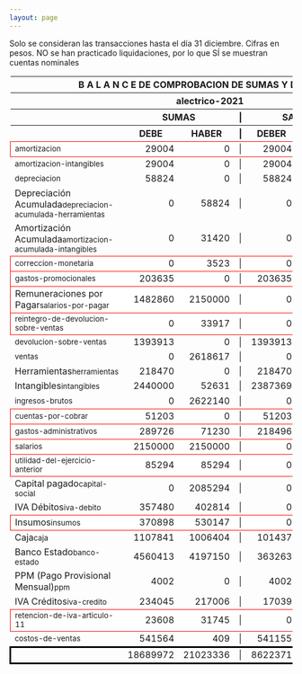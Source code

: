 ```yaml
--- 
layout: page
--- 
```

<script>

$('* div').each(function () {   
    var item = $(this).text();
    var num = Number(item).toLocaleString('en');

    if (Number(item) < 0) {
        num = num.replace('-', '');
        $(this).addClass('negMoney');
    } else {
        $(this).addClass('enMoney');
    }

    $(this).text(num);
});
</script>
 


Solo se consideran las transacciones hasta el día 31	diciembre.
Cifras en pesos.
NO se han practicado liquidaciones, por lo que SÍ se muestran cuentas nominales
<table rules='groups'>
<style> tfoot {  border: 3px solid black;  } </style> 
<thead><th colspan='7'> B A L A N C E  DE COMPROBACION DE SUMAS Y DE SALDOS </th> </thead>
<thead> <th colspan='7'> alectrico-2021</th></thead>
<thead> <th> </th> <th align='center' colspan= '2'>SUMAS</th> <th>|</th> <th align='center' colspan='2'>SALDOS</th> <th rowspan='2' > Errores </th> </thead>
<thead> <th></th>  <th align='center'>DEBE</th> <th align='center'>HABER</th> <th>|</th> <th align='center'>DEBER</th> <th align='center'>ACREEDOR</th> <th>A Corregir </th> </thead>
<tbody>
<tr style=' background: #fff; border: 1px solid red;'>
<td><small>amortizacion</small></td> <td align='right'>29004</td> <td align='right'>0</td> <td> | </td> <td align='right'> 29004</td> <td align='right'>0</td> </tr>
<tr>
<td><small>amortizacion-intangibles</small></td> <td align='right'>29004</td> <td align='right'>0</td> <td> | </td> <td align='right'> 29004</td> <td align='right'>0</td>
</tr>
<tr>
<td><small>depreciacion</small></td> <td align='right'>58824</td> <td align='right'>0</td> <td> | </td> <td align='right'> 58824</td> <td align='right'>0</td>
</tr>
<tr>
<td>Depreciación Acumulada<small>depreciacion-acumulada-herramientas</small></td> <td align='right'>0</td> <td align='right'>58824</td> <td> | </td> <td align='right'> 0</td> <td align='right'>58824</td>
</tr>
<tr>
<td>Amortización Acumulada<small>amortizacion-acumulada-intangibles</small></td> <td align='right'>0</td> <td align='right'>31420</td> <td> | </td> <td align='right'> 0</td> <td align='right'>31420</td>
</tr>
<tr style=' background: #fff; border: 1px solid red;'>
<td><small>correccion-monetaria</small></td> <td align='right'>0</td> <td align='right'>3523</td> <td> | </td> <td align='right'> 0</td> <td align='right'>3523</td> </tr>
<tr style=' background: #fff; border: 1px solid red;'>
<td><small>gastos-promocionales</small></td> <td align='right'>203635</td> <td align='right'>0</td> <td> | </td> <td align='right'> 203635</td> <td align='right'>0</td> </tr>
<tr style=' background: #fff; border: 1px solid red;'>
<td>Remuneraciones por Pagar<small>salarios-por-pagar</small></td> <td align='right'>1482860</td> <td align='right'>2150000</td> <td> | </td> <td align='right'> 0</td> <td align='right'>667140</td> </tr>
<tr style=' background: #fff; border: 1px solid red;'>
<td><small>reintegro-de-devolucion-sobre-ventas</small></td> <td align='right'>0</td> <td align='right'>33917</td> <td> | </td> <td align='right'> 0</td> <td align='right'>33917</td> </tr>
<tr>
<td><small>devolucion-sobre-ventas</small></td> <td align='right'>1393913</td> <td align='right'>0</td> <td> | </td> <td align='right'> 1393913</td> <td align='right'>0</td>
</tr>
<tr>
<td><small>ventas</small></td> <td align='right'>0</td> <td align='right'>2618617</td> <td> | </td> <td align='right'> 0</td> <td align='right'>2618617</td>
</tr>
<tr>
<td>Herramientas<small>herramientas</small></td> <td align='right'>218470</td> <td align='right'>0</td> <td> | </td> <td align='right'> 218470</td> <td align='right'>0</td>
</tr>
<tr>
<td>Intangibles<small>intangibles</small> </td> <td align='right'>2440000</td> <td align='right'>52631</td> <td> | </td> <td align='right'> 2387369</td> <td align='right'>0</td> 
<td colspan='2' style=' background: #faa; border: 1px solid red;'>Subcuenta </td>
</tr>
<tr>
<td><small>ingresos-brutos</small></td> <td align='right'>0</td> <td align='right'>2622140</td> <td> | </td> <td align='right'> 0</td> <td align='right'>2622140</td>
</tr>
<tr style=' background: #fff; border: 1px solid red;'>
<td><small>cuentas-por-cobrar</small></td> <td align='right'>51203</td> <td align='right'>0</td> <td> | </td> <td align='right'> 51203</td> <td align='right'>0</td> </tr>
<tr style=' background: #fff; border: 1px solid red;'>
<td><small>gastos-administrativos</small></td> <td align='right'>289726</td> <td align='right'>71230</td> <td> | </td> <td align='right'> 218496</td> <td align='right'>0</td> </tr>
<tr style=' background: #fff; border: 1px solid red;'>
<td><small>salarios</small></td> <td align='right'>2150000</td> <td align='right'>2150000</td> <td> | </td> <td align='right'> 0</td> <td align='right'>0</td> </tr>
<tr style=' background: #fff; border: 1px solid red;'>
<td><small>utilidad-del-ejercicio-anterior</small></td> <td align='right'>85294</td> <td align='right'>85294</td> <td> | </td> <td align='right'> 0</td> <td align='right'>0</td> </tr>
<tr>
<td>Capital pagado<small>capital-social</small></td> <td align='right'>0</td> <td align='right'>2085294</td> <td> | </td> <td align='right'> 0</td> <td align='right'>2085294</td>
</tr>
<tr>
<td>IVA Débitos<small>iva-debito</small></td> <td align='right'>357480</td> <td align='right'>402814</td> <td> | </td> <td align='right'> 0</td> <td align='right'>45334</td>
</tr>
<tr style=' background: #fff; border: 1px solid red;'>
<td>Insumos<small>insumos</small></td> <td align='right'>370898</td> <td align='right'>530147</td> <td> | </td> <td align='right'> 0</td> <td align='right'>159249</td> </tr>
<tr>
<td>Caja<small>caja</small></td> <td align='right'>1107841</td> <td align='right'>1006404</td> <td> | </td> <td align='right'> 101437</td> <td align='right'>0</td>
</tr>
<tr>
<td>Banco Estado<small>banco-estado</small></td> <td align='right'>4560413</td> <td align='right'>4197150</td> <td> | </td> <td align='right'> 363263</td> <td align='right'>0</td>
</tr>
<tr>
<td>PPM (Pago Provisional Mensual)<small>ppm</small></td> <td align='right'>4002</td> <td align='right'>0</td> <td> | </td> <td align='right'> 4002</td> <td align='right'>0</td>
</tr>
<tr>
<td>IVA Créditos<small>iva-credito</small></td> <td align='right'>234045</td> <td align='right'>217006</td> <td> | </td> <td align='right'> 17039</td> <td align='right'>0</td>
</tr>
<tr style=' background: #fff; border: 1px solid red;'>
<td><small>retencion-de-iva-articulo-11</small></td> <td align='right'>23608</td> <td align='right'>31745</td> <td> | </td> <td align='right'> 0</td> <td align='right'>8137</td> </tr>
<tr>
<td><small>costos-de-ventas</small></td> <td align='right'>541564</td> <td align='right'>409</td> <td> | </td> <td align='right'> 541155</td> <td align='right'>0</td>
</tr>
</tbody>
<tfoot>
<tr> <td></td> <td align='right'> <div>18689972</div></td> <td align='right'> <div>21023336</div></td><td> | </td> <td align='right'> <div>8622371</div></td> <td align='right'> <div>10955735</div></td> </tr>
</tfoot>
</table>
